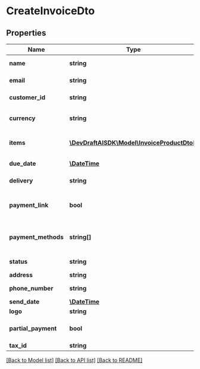 # CreateInvoiceDto

## Properties
Name | Type | Description | Notes
------------ | ------------- | ------------- | -------------
**name** | **string** | Name of the invoice | 
**email** | **string** | Email address | 
**customer_id** | **string** | Customer ID | 
**currency** | **string** | Currency for the invoice | 
**items** | [**\DevDraftAISDK\Model\InvoiceProductDto[]**](InvoiceProductDto.md) | Array of products in the invoice | 
**due_date** | [**\DateTime**](\DateTime.md) | Due date of the invoice | 
**delivery** | **string** | Delivery method | 
**payment_link** | **bool** | Whether to generate a payment link | 
**payment_methods** | **string[]** | Array of accepted payment methods | 
**status** | **string** | Invoice status | 
**address** | **string** | Address | [optional] 
**phone_number** | **string** | Phone number | [optional] 
**send_date** | [**\DateTime**](\DateTime.md) | Send date | [optional] 
**logo** | **string** | Logo URL | [optional] 
**partial_payment** | **bool** | Allow partial payments | 
**tax_id** | **string** | Tax ID | [optional] 

[[Back to Model list]](../../README.md#documentation-for-models) [[Back to API list]](../../README.md#documentation-for-api-endpoints) [[Back to README]](../../README.md)

